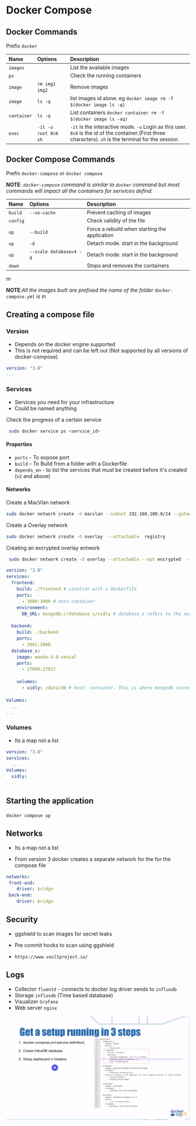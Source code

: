 # Docker Compose


## Docker  Commands
Prefix `docker ` 

|Name|Options|Description|
|:-|:-|:-|
|`images`||List the available images|
|`ps`||Check the running containers|
|`image`|`rm img1 img2`|Remove images|
|`image`|`ls -q`|list images id alone. eg `docker image rm -f $(docker image ls -q)`|
|`container`|`ls -q`|List containers `docker container rm -f $(docker image ls -aq)`|
|`exec`|`-it -u root 8c6 sh`|`-it` is the interactive mode. `-u` Login as this user. `8c6` is the id of the container.(First three characters). `sh` is the terminal for the session|

## Docker Compose  Commands

Prefix `docker-compose` or `docker compose` 

**NOTE**: *`docker-compose` command is similar to `docker` command but most commands will impact all the containers for serivices defind.*

|Name|Options|Description|
|:-|:-|:-| 
|`build`|`--no-cache`|Prevent caching of images|
|`config`||Check validity of the file|
|`up`|`--build`|Force a rebuild when starting the application|
|`up`|`-d`|Detach mode. start in the background |
|`up`|`--scale database=4 -d`|Detach mode. start in the background |
|`down`||Stops and removes the containers|
m 


**NOTE**:*All the images built are prefixed the name of the folder `docker-compose.yml` is in*

## Creating a compose file

### Version
- Depends on the docker engine supported
- This is not required and can be left out (Not supported by all versions of docker-compose)
 

```yml
version: "3.8"
...
```

### Services
- Services you need for your infrastructure
- Could be named anything

Check the progress of a certain service
```bash
 sudo docker service ps <service_id>
```



#### Properties
- `ports` - To expose port
- `build` - To Build from a folder with a Dockerfile
- `depends_on` - to list the services that must be created before it's created (`v2` and above)

#### Networks


Create a MacVlan network
```bash title="bash"
sudo docker network create -d macvlan --subnet 192.168.100.0/24 --gateway 192.168.100.1 -o parent=enp0s3 newasgd
```

Create a Overlay network
```bash title="bash"
sudo docker network create -d overlay  --attachable  registry
```

Creating an excrypted overlay entwork
```bash title="bash"
 sudo docker network create -d overlay --attachable --opt encrypted  --subnet=11.10.0.0/16 ovencrypt
```



```yml
version: "3.8"
services:
  frontend:
    build: ./frontend # Location with a Dockerfile
    ports:
      - 3000:3000 # host:container
    environment:
      DB_URL: mongodb://database_s/vidly # database_s refers to the service. Docker networking maps the database_s to the ip of that service

  backend:
    build: ./backend
    ports:
      - 3001:3000
  database_s:
    image: mondo:4.0-xenial
    ports:
      - 27000:27017
    
    volumes:
      - vidly: /data/db # host: container. This is where mongodb stores is files at

Volumes:
  ...
...
```

### Volumes

- Its a map not a list
```yml
version: "3.8"
services:
  ...
Volumes:
  vidly: 
...
```


## Starting the application

`docker compose up `


## Networks
- Its a map not a list

- From version 3 docker creates a separate network for the for the compose file
 
 ```yml
 networks:
  front-end:
     driver: bridge
  back-end:
     driver: bridge

 ```



## Security
-  ggshield to scan images for secret leaks


- Pre commit hooks to scan using ggshield
- `https://www.vaultproject.io/`



## Logs 

- Collector `fluentd` - connects to docker log driver sends to `influxdb`
- Storage `influxdb` (Time based database)
- Visualizer `Grafana`
- Web server `nginx`

![Image](images/log_example.png)
